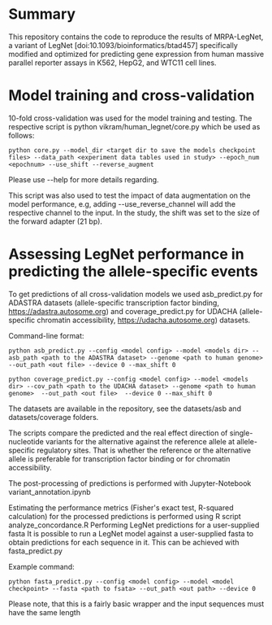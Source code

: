 # Summary

This repository contains the code to reproduce the results of MRPA-LegNet, a variant of LegNet [doi:10.1093/bioinformatics/btad457] specifically modified and optimized for predicting gene expression from human massive parallel reporter assays in K562, HepG2, and WTC11 cell lines.

# Model training and cross-validation

10-fold cross-validation was used for the model training and testing. The respective script is python vikram/human_legnet/core.py which be used as follows:

```
python core.py --model_dir <target dir to save the models checkpoint files> --data_path <experiment data tables used in study> --epoch_num <epochnum> --use_shift --reverse_augment
```

Please use --help for more details regarding.

This script was also used to test the impact of data augmentation on the model performance, e.g, adding --use_reverse_channel will add the respective channel to the input. In the study, the shift was set to the size of the forward adapter (21 bp).

# Assessing LegNet performance in predicting the allele-specific events

To get predictions of all cross-validation models we used asb_predict.py for ADASTRA datasets (allele-specific transcription factor binding, https://adastra.autosome.org) and coverage_predict.py for UDACHA (allele-specific chromatin accessibility, https://udacha.autosome.org) datasets.

Command-line format:
```
python asb_predict.py --config <model config> --model <models dir> --asb_path <path to the ADASTRA dataset> --genome <path to human genome> --out_path <out file> --device 0 --max_shift 0
```
```
python coverage_predict.py --config <model config> --model <models dir> --cov_path <path to the UDACHA dataset> --genome <path to human genome>  --out_path <out file>  --device 0 --max_shift 0
```
The datasets are available in the repository, see the datasets/asb and datasets/coverage folders.

The scripts compare the predicted and the real effect direction of single-nucleotide variants for the alternative against the reference allele at allele-specific regulatory sites. That is whether the reference or the alternative allele is preferable for transcription factor binding or for chromatin accessibility. 

The post-processing of predictions is performed with Jupyter-Notebook variant_annotation.ipynb

Estimating the performance metrics (Fisher's exact test, R-squared calculation) for the processed predictions is performed using R script analyze_concordance.R
Performing LegNet predictions for a user-supplied fasta
It is possible to run a LegNet model against a user-supplied fasta to obtain predictions for each sequence in it. This can be achieved with fasta_predict.py

Example command:
```
python fasta_predict.py --config <model config> --model <model checkpoint> --fasta <path to fsata> --out_path <out path> --device 0 
```
Please note, that this is a fairly basic wrapper and the input sequences must have the same length
